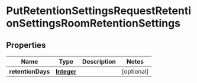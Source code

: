 

# PutRetentionSettingsRequestRetentionSettingsRoomRetentionSettings


## Properties

| Name | Type | Description | Notes |
|------------ | ------------- | ------------- | -------------|
|**retentionDays** | [**Integer**](Integer.md) |  |  [optional] |



